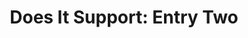 ---
layout: ../../layouts/BlogPostLayout.astro
title: "Does It Support: Entry Two"
description: "Description here!"
---